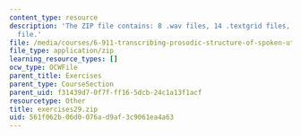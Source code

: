 ```yaml
---
content_type: resource
description: 'The ZIP file contains: 8 .wav files, 14 .textgrid files, and 1 .pdf
  file.'
file: /media/courses/6-911-transcribing-prosodic-structure-of-spoken-utterances-with-tobi-january-iap-2006/561f062b06d0076ad9af3c9061ea4a63_exercises29.zip
file_type: application/zip
learning_resource_types: []
ocw_type: OCWFile
parent_title: Exercises
parent_type: CourseSection
parent_uid: f31439d7-0f7f-ff16-5dcb-24c1a13f1acf
resourcetype: Other
title: exercises29.zip
uid: 561f062b-06d0-076a-d9af-3c9061ea4a63
---
```

